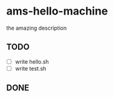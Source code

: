 # ams-hello-machine
the amazing description


## TODO
- [ ] write hello.sh
- [ ] write test.sh

## DONE
